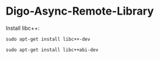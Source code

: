 # Digo-Async-Remote-Library

Install libc++:
```
sudo apt-get install libc++-dev

sudo apt-get install libc++abi-dev
```
